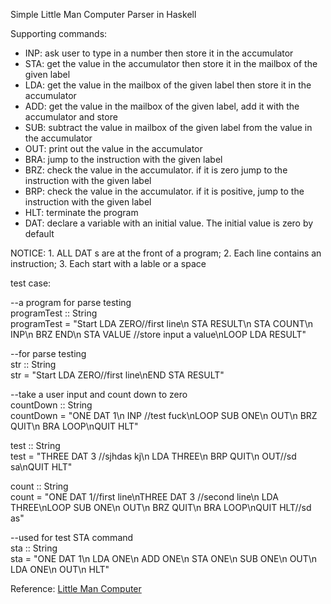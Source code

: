Simple Little Man Computer Parser in Haskell

Supporting commands:

<ul>
<li>INP: ask user to type in a number then store it in the accumulator</li>
<li>STA: get the value in the accumulator then store it in the mailbox of the given label</li>
<li>LDA: get the value in the mailbox of the given label then store it in the accumulator</li>
<li>ADD: get the value in the mailbox of the given label, add it with the accumulator and store</li>
<li>SUB: subtract the value in mailbox of the given label from the value in the accumulator</li>
<li>OUT: print out the value in the accumulator</li>
<li>BRA: jump to the instruction with the given label</li>
<li>BRZ: check the value in the accumulator. if it is zero jump to the instruction with the given label</li>
<li>BRP: check the value in the accumulator. if it is positive, jump to the instruction with the given label</li>
<li>HLT: terminate the program</li>
<li>DAT: declare a variable with an initial value. The initial value is zero by default</li>
</ul>

NOTICE: 1. ALL DAT s are at the front of a program; 2. Each line contains an instruction; 3. Each start with a lable or a space

test case:

--a program for parse testing<br/>
programTest :: String<br/>
programTest = "Start LDA ZERO//first line\n STA RESULT\n STA COUNT\n INP\n BRZ END\n STA VALUE //store input a value\nLOOP LDA RESULT"

--for parse testing<br/>
str :: String<br/>
str = "Start LDA ZERO//first line\nEND STA RESULT"

--take a user input and count down to zero<br/>
countDown :: String<br/>
countDown = "ONE DAT 1\n INP //test fuck\nLOOP SUB ONE\n OUT\n BRZ QUIT\n BRA LOOP\nQUIT HLT"

test :: String<br/>
test = "THREE DAT 3 //sjhdas kj\n LDA THREE\n BRP QUIT\n OUT//sd sa\nQUIT HLT"

count :: String<br/>
count = "ONE DAT 1//first line\nTHREE DAT 3 //second line\n LDA THREE\nLOOP SUB ONE\n OUT\n BRZ QUIT\n BRA LOOP\nQUIT HLT//sd as"

--used for test STA command</br>
sta :: String<br/>
sta = "ONE DAT 1\n LDA ONE\n ADD ONE\n STA ONE\n SUB ONE\n OUT\n LDA ONE\n OUT\n HLT"

Reference: [Little Man Computer](http://en.wikipedia.org/wiki/Little_man_computer)